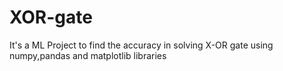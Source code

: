 # XOR-gate
It's a ML Project to find the accuracy in solving X-OR gate using numpy,pandas and matplotlib libraries
